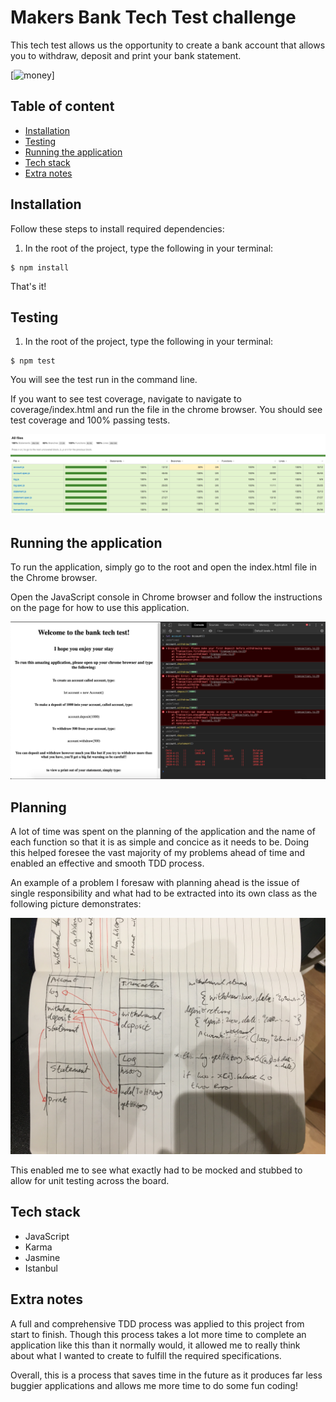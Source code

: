 # Makers Bank Tech Test challenge
This tech test allows us the opportunity to create a bank account that allows you to withdraw, deposit and print your bank statement.

[![money](https://cdn.sovereignman.com/wp-content/uploads/2016/06/cash-piles.png)]

## Table of content

- [Installation](#installation)
- [Testing](#testing)
- [Running the application](#running-the-application)
- [Tech stack](#tech-stack)
- [Extra notes](#extra-notes)

## Installation

Follow these steps to install required dependencies:

1) In the root of the project, type the following in your terminal:

```
$ npm install
```

That's it!

## Testing

1) In the root of the project, type the following in your terminal:

```
$ npm test
```
You will see the test run in the command line.

If you want to see test coverage, navigate to navigate to coverage/index.html and run the file in the chrome browser. You should see test coverage and 100% passing tests. 

![test coverage](https://raw.githubusercontent.com/Nimzyow/bank_tech_test/master/assets/test-coverage.png)

## Running the application

To run the application, simply go to the root and open the index.html file in the Chrome browser.

Open the JavaScript console in Chrome browser and follow the instructions on the page for how to use this application.

![application being run](https://raw.githubusercontent.com/Nimzyow/bank_tech_test/master/assets/app-overview.png)

## Planning

A lot of time was spent on the planning of the application and the name of each function so that it is as simple and concice as it needs to be. Doing this helped foresee the vast majority of my problems ahead of time and enabled an effective and smooth TDD process.

An example of a problem I foresaw with planning ahead is the issue of single responsibility and what had to be extracted into its own class as the following picture demonstrates:

![planning picture](https://raw.githubusercontent.com/Nimzyow/bank_tech_test/master/assets/bank_tech_test_plan.jpg)

This enabled me to see what exactly had to be mocked and stubbed to allow for unit testing across the board.

## Tech stack

- JavaScript
- Karma
- Jasmine
- Istanbul

## Extra notes

A full and comprehensive TDD process was applied to this project from start to finish. Though this process takes a lot more time to complete an application like this than it normally would, it allowed me to really think about what I wanted to create to fulfill the required specifications. 

Overall, this is a process that saves time in the future as it produces far less buggier applications and allows me more time to do some fun coding!
